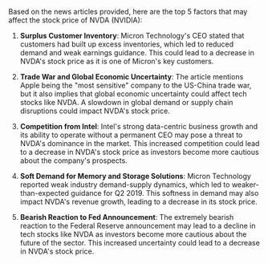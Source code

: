 Based on the news articles provided, here are the top 5 factors that may affect the stock price of NVDA (NVIDIA):

1. **Surplus Customer Inventory**: Micron Technology's CEO stated that customers had built up excess inventories, which led to reduced demand and weak earnings guidance. This could lead to a decrease in NVDA's stock price as it is one of Micron's key customers.

2. **Trade War and Global Economic Uncertainty**: The article mentions Apple being the "most sensitive" company to the US-China trade war, but it also implies that global economic uncertainty could affect tech stocks like NVDA. A slowdown in global demand or supply chain disruptions could impact NVDA's stock price.

3. **Competition from Intel**: Intel's strong data-centric business growth and its ability to operate without a permanent CEO may pose a threat to NVDA's dominance in the market. This increased competition could lead to a decrease in NVDA's stock price as investors become more cautious about the company's prospects.

4. **Soft Demand for Memory and Storage Solutions**: Micron Technology reported weak industry demand-supply dynamics, which led to weaker-than-expected guidance for Q2 2019. This softness in demand may also impact NVDA's revenue growth, leading to a decrease in its stock price.

5. **Bearish Reaction to Fed Announcement**: The extremely bearish reaction to the Federal Reserve announcement may lead to a decline in tech stocks like NVDA as investors become more cautious about the future of the sector. This increased uncertainty could lead to a decrease in NVDA's stock price.